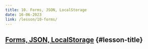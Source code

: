 ```yaml
---
title: 10. Forms, JSON, LocalStorage
date: 16-06-2023
link: /lesson/10-forms/
---
```


## [Forms, JSON, LocalStorage](/lesson/10-forms) {#lesson-title}
